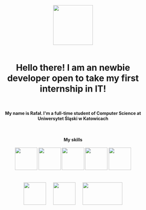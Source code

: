 <div id="header" align="center">
    <img src="https://media.giphy.com/media/iIGT8Y1rOYhBpdHh1C/giphy.gif" style="width: 128px; height: 128px;">
    <br><br>
</div>

<div id="main" align="center">
    <h1><b>Hello there!<b> I am an newbie developer open to take my first internship in IT!</h1>
    <br><br>
    <a>My name is Rafał. I'm a full-time student of Computer Science at Uniwersytet Śląski w Katowicach</a>
    <br><br><br><br>
        <a align='center'><b>My skills<b></a><br><br>
    <img src="https://media.giphy.com/media/LMt9638dO8dftAjtco/giphy.gif" style="width: 72px; height: 72px;">
    <img src="https://media.giphy.com/media/XAxylRMCdpbEWUAvr8/giphy.gif" style="width: 72px; height: 72px;">
    <img src="https://media.giphy.com/media/fsEaZldNC8A1PJ3mwp/giphy.gif" style="width: 72px; height: 72px;">
    <img src="https://media.giphy.com/media/EK5nB6wQKKN86j7GWx/giphy.gif" style="width: 72px; height: 72px;">
    <img src="https://media.giphy.com/media/ln7z2eWriiQAllfVcn/giphy.gif" style="width: 72px; height: 72px;">
    <br><br>
    <img src="https://cdn-icons-png.flaticon.com/512/183/183324.png?w=740&t=st=1685133901~exp=1685134501~hmac=6c8d629fa4668bac896ba6cb73a83cac3ccb8bd35a3481391dfac9fd86364072" style="width: 72px; height: 72px;">
    <img src="https://upload.wikimedia.org/wikipedia/commons/thumb/3/35/Tux.svg/225px-Tux.svg.png" style="width: 72px; height: 72px; margin: 20px;">
    <img src="https://upload.wikimedia.org/wikipedia/commons/thumb/0/08/Cisco_logo_blue_2016.svg/1200px-Cisco_logo_blue_2016.svg.png" style="width: 128px; height: 72px;">
   
</div>

